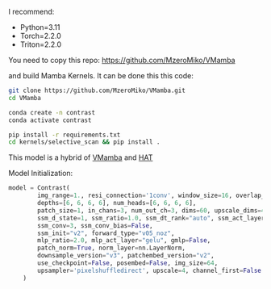 I recommend:
- Python=3.11
- Torch=2.2.0
- Triton=2.2.0

You need to copy this repo:
https://github.com/MzeroMiko/VMamba

and build Mamba Kernels. It can be done this this code:

```bash
git clone https://github.com/MzeroMiko/VMamba.git
cd VMamba

conda create -n contrast
conda activate contrast

pip install -r requirements.txt
cd kernels/selective_scan && pip install .
```

This model is a hybrid of [VMamba](https://github.com/MzeroMiko/VMamba) and [HAT](https://github.com/XPixelGroup/HAT)

Model Initialization:

```Python
model = Contrast(
        img_range=1., resi_connection='1conv', window_size=16, overlap_ratio=0.5,
        depths=[6, 6, 6, 6], num_heads=[6, 6, 6, 6],
        patch_size=1, in_chans=3, num_out_ch=3, dims=60, upscale_dims=48,
        ssm_d_state=1, ssm_ratio=1.0, ssm_dt_rank="auto", ssm_act_layer="gelu",
        ssm_conv=3, ssm_conv_bias=False,
        ssm_init="v2", forward_type="v05_noz", 
        mlp_ratio=2.0, mlp_act_layer="gelu", gmlp=False,
        patch_norm=True, norm_layer=nn.LayerNorm,
        downsample_version="v3", patchembed_version="v2", 
        use_checkpoint=False, posembed=False, img_size=64, 
        upsampler='pixelshuffledirect', upscale=4, channel_first=False
    )
```
